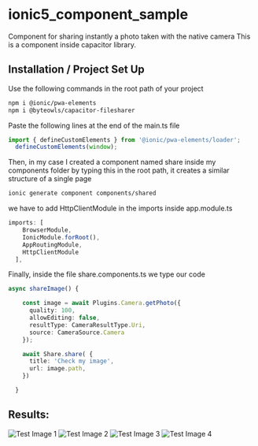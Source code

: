 # ionic5_component_sample
Component for sharing instantly a photo taken with the native camera
This is a component inside capacitor library.

## Installation / Project Set Up

Use the following commands in the root path of your project

```bash
npm i @ionic/pwa-elements
npm i @byteowls/capacitor-filesharer
```

Paste the following lines at the end of the main.ts file

```ts
import { defineCustomElements } from '@ionic/pwa-elements/loader';
  defineCustomElements(window);
```

Then, in my case I created a component named share inside my components folder by typing this in the root path, it creates 
a similar structure of a single page

```bash
ionic generate component components/shared
```

we have to add HttpClientModule in the imports inside app.module.ts

```ts
imports: [
    BrowserModule,
    IonicModule.forRoot(),
    AppRoutingModule,
    HttpClientModule
  ],
```
Finally, inside the file share.components.ts we type our code

```ts
async shareImage() {

    const image = await Plugins.Camera.getPhoto({
      quality: 100,
      allowEditing: false,
      resultType: CameraResultType.Uri,
      source: CameraSource.Camera
    });

    await Share.share( {
      title: 'Check my image',
      url: image.path,
    })

  }
```


## Results: 

![Test Image 1](https://github.com/PedrojOrtiz/ionic5_component_sample/blob/master/results/Screenshot%20(1).png)
![Test Image 2](https://github.com/PedrojOrtiz/ionic5_component_sample/blob/master/results/Screenshot%20(2).png)
![Test Image 3](https://github.com/PedrojOrtiz/ionic5_component_sample/blob/master/results/Screenshot%20(3).png)
![Test Image 4](https://github.com/PedrojOrtiz/ionic5_component_sample/blob/master/results/Screenshot%20(4).png)

